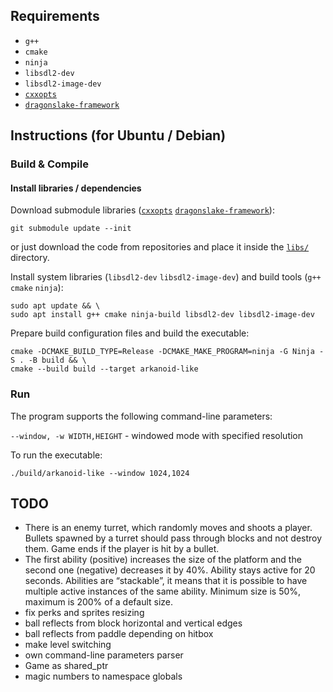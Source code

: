 ## Requirements

* `g++`
* `cmake`
* `ninja`
* `libsdl2-dev`
* `libsdl2-image-dev`
* [`cxxopts`](https://github.com/jarro2783/cxxopts)
* [`dragonslake-framework`](https://github.com/darkroom2/dragonslake-framework)

## Instructions (for Ubuntu / Debian)

### Build & Compile

#### Install libraries / dependencies

Download submodule
libraries ([`cxxopts`](https://github.com/jarro2783/cxxopts) [`dragonslake-framework`](https://github.com/darkroom2/dragonslake-framework)):

```shell
git submodule update --init
```

or just download the code from repositories and place it inside the [`libs/`](./libs) directory.

Install system libraries (`libsdl2-dev` `libsdl2-image-dev`) and build tools (`g++` `cmake` `ninja`):

```shell
sudo apt update && \
sudo apt install g++ cmake ninja-build libsdl2-dev libsdl2-image-dev
```

Prepare build configuration files and build the executable:

```shell
cmake -DCMAKE_BUILD_TYPE=Release -DCMAKE_MAKE_PROGRAM=ninja -G Ninja -S . -B build && \
cmake --build build --target arkanoid-like
```

### Run

The program supports the following command-line parameters:

`--window, -w WIDTH,HEIGHT` - windowed mode with specified resolution

To run the executable:

```shell
./build/arkanoid-like --window 1024,1024
```

## TODO

* There is an enemy turret, which randomly moves and shoots a player. Bullets spawned by a turret should pass through
  blocks and not destroy them. Game ends if the player is hit by a bullet.
* The first ability (positive) increases the size of the platform and the second one (negative) decreases it by 40%.
  Ability stays active for 20 seconds. Abilities are “stackable”, it means that it is possible to have multiple active
  instances of the same ability. Minimum size is 50%, maximum is 200% of a default size.
* fix perks and sprites resizing
* ball reflects from block horizontal and vertical edges
* ball reflects from paddle depending on hitbox
* make level switching
* own command-line parameters parser
* Game as shared_ptr<Game>
* magic numbers to namespace globals
